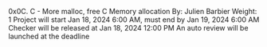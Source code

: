 0x0C. C - More malloc, free
C
Memory allocation
 By: Julien Barbier
 Weight: 1
 Project will start Jan 18, 2024 6:00 AM, must end by Jan 19, 2024 6:00 AM
 Checker will be released at Jan 18, 2024 12:00 PM
 An auto review will be launched at the deadline
